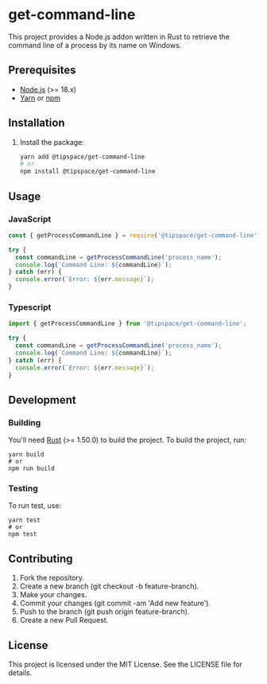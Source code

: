 # get-command-line

This project provides a Node.js addon written in Rust to retrieve the command line of a process by its name on Windows.

## Prerequisites

- [Node.js](https://nodejs.org/) (>= 18.x)
- [Yarn](https://yarnpkg.com/) or [npm](https://www.npmjs.com/)

## Installation

1. Install the package:
    ```sh
    yarn add @tipspace/get-command-line
    # or
    npm install @tipspace/get-command-line
    ```

## Usage

### JavaScript

```javascript
const { getProcessCommandLine } = require('@tipspace/get-command-line');

try {
  const commandLine = getProcessCommandLine('process_name');
  console.log(`Command Line: ${commandLine}`);
} catch (err) {
  console.error(`Error: ${err.message}`);
}
```

### Typescript

```typescript
import { getProcessCommandLine } from '@tipspace/get-command-line';

try {
  const commandLine = getProcessCommandLine('process_name');
  console.log(`Command Line: ${commandLine}`);
} catch (err) {
  console.error(`Error: ${err.message}`);
}
```

## Development

### Building

You'll need [Rust](https://www.rust-lang.org/) (>= 1.50.0) to build the project.
To build the project, run:

```
yarn build
# or
npm run build
```

### Testing

To run test, use:

```
yarn test
# or
npm test
```

## Contributing

1. Fork the repository.
2. Create a new branch (git checkout -b feature-branch).
3. Make your changes.
4. Commit your changes (git commit -am 'Add new feature').
5. Push to the branch (git push origin feature-branch).
6. Create a new Pull Request.

## License

This project is licensed under the MIT License. See the LICENSE file for details.
